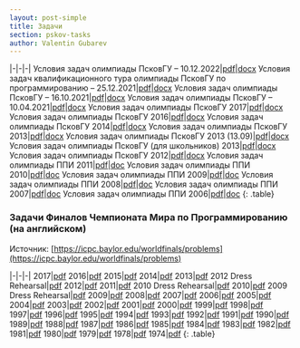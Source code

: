 ```yaml
---
layout: post-simple
title: Задачи
section: pskov-tasks
author: Valentin Gubarev
---
```


|-|-|-|
Условия задач олимпиады ПсковГУ – 10.12.2022|[pdf](/docs/pskov/Tasks_2022_12_10.pdf)|[docx](/docs/pskov/Tasks_2022_12_10.docx)
Условия задач квалификационного тура олимпиады ПсковГУ по программированию – 25.12.2021|[pdf](/docs/pskov/Tasks_2021_12_25.pdf)|[docx](/docs/pskov/Tasks_2021_12_25.docx)
Условия задач олимпиады ПсковГУ – 16.10.2021|[pdf](/docs/pskov/Tasks_2021_10_16.pdf)|[docx](/docs/pskov/Tasks_2021_10_16.docx)
Условия задач олимпиады ПсковГУ – 10.04.2021|[pdf](/docs/pskov/Tasks_2021_04_10.pdf)|[docx](/docs/pskov/Tasks_2021_04_10.docx)
Условия задач олимпиады ПсковГУ 2017|[pdf](/docs/pskov/Tasks_2017_09_22.pdf)|[docx](/docs/pskov/Tasks_2017_09_22.docx)
Условия задач олимпиады ПсковГУ 2016|[pdf](/docs/pskov/Tasks_2016_04_02.pdf)|[docx](/docs/pskov/Tasks_2016_04_02.docx)
Условия задач олимпиады ПсковГУ 2014|[pdf](/docs/pskov/Tasks_2014_03_22.pdf)|[docx](/docs/pskov/Tasks_2014_03_22.docx)
Условия задач олимпиады ПсковГУ 2013|[pdf](/docs/pskov/Tasks_2013_09_13.pdf)|[docx](/docs/pskov/Tasks_2013_09_13.docx)
Условия задач олимпиады ПсковГУ 2013 (13.09)|[pdf](/docs/pskov/Tasks_2013_09_13_1-2.pdf)|[docx](/docs/pskov/Tasks_2013_09_13_1-2.docx)
Условия задач олимпиады ПсковГУ (для школьников) 2013|[pdf](/docs/pskov/Tasks_2013_09_13_School.pdf)|[docx](/docs/pskov/Tasks_2013_09_13_School.docx)
Условия задач олимпиады ПсковГУ 2012|[pdf](/docs/pskov/Tasks_2012_04_07.pdf)|[docx](/docs/pskov/Tasks_2012_04_07.docx)
Условия задач олимпиады ППИ 2011|[pdf](/docs/pskov/Tasks_2011_03_26.pdf)|[doc](/docs/pskov/Tasks_2011_03_26.doc)
Условия задач олимпиады ППИ 2010|[pdf](/docs/pskov/Tasks_2010_03_13.pdf)|[doc](/docs/pskov/Tasks_2010_03_13.doc)
Условия задач олимпиады ППИ 2009|[pdf](/docs/pskov/Tasks_2009_03_28.pdf)|[doc](/docs/pskov/Tasks_2009_03_28.doc)
Условия задач олимпиады ППИ 2008|[pdf](/docs/pskov/Tasks_2008_03_22.pdf)|[doc](/docs/pskov/Tasks_2008_03_22.doc)
Условия задач олимпиады ППИ 2007|[pdf](/docs/pskov/Tasks_2007_03_10.pdf)|[doc](/docs/pskov/Tasks_2007_03_10.doc)
Условия задач олимпиады ППИ 2006|[pdf](/docs/pskov/Tasks_2006_05_25.pdf)|[doc](/docs/pskov/Tasks_2006_05_25.doc)
{: .table}


### Задачи Финалов Чемпионата Мира по Программированию (на английском)

Источник: [https://icpc.baylor.edu/worldfinals/problems](https://icpc.baylor.edu/worldfinals/problems)

|-|-|-|
2017|[pdf](/docs/icpc/icpc2017.pdf)
2016|[pdf](/docs/icpc/icpc2016.pdf)
2015|[pdf](/docs/icpc/icpc2015.pdf)
2014|[pdf](/docs/icpc/icpc2014.pdf)
2013|[pdf](/docs/icpc/icpc2013.pdf)
2012 Dress Rehearsal|[pdf](/docs/icpc/icpc2012-dress-rehearsal.pdf)
2012|[pdf](/docs/icpc/icpc2012.pdf)
2011|[pdf](/docs/icpc/icpc2011.pdf)
2010 Dress Rehearsal|[pdf](/docs/icpc/icpc2010-dress-rehearsal.pdf)
2010|[pdf](/docs/icpc/icpc2010.pdf)
2009 Dress Rehearsal|[pdf](/docs/icpc/icpc2009-dress-rehearsal.pdf)
2009|[pdf](/docs/icpc/icpc2009.pdf)
2008|[pdf](/docs/icpc/icpc2008.pdf)
2007|[pdf](/docs/icpc/icpc2007.pdf)
2006|[pdf](/docs/icpc/icpc2006.pdf)
2005|[pdf](/docs/icpc/icpc2005.pdf)
2004|[pdf](/docs/icpc/icpc2004.pdf)
2003|[pdf](/docs/icpc/icpc2003.pdf)
2002|[pdf](/docs/icpc/icpc2002.pdf)
2001|[pdf](/docs/icpc/icpc2001.pdf)
2000|[pdf](/docs/icpc/icpc2000.pdf)
1999|[pdf](/docs/icpc/icpc1999.pdf)
1998|[pdf](/docs/icpc/icpc1998.pdf)
1997|[pdf](/docs/icpc/icpc1997.pdf)
1996|[pdf](/docs/icpc/icpc1996.pdf)
1995|[pdf](/docs/icpc/icpc1995.pdf)
1994|[pdf](/docs/icpc/icpc1994.pdf)
1993|[pdf](/docs/icpc/icpc1993.pdf)
1992|[pdf](/docs/icpc/icpc1992.pdf)
1991|[pdf](/docs/icpc/icpc1991.pdf)
1990|[pdf](/docs/icpc/icpc1990.pdf)
1989|[pdf](/docs/icpc/icpc1989.pdf)
1988|[pdf](/docs/icpc/icpc1988.pdf)
1987|[pdf](/docs/icpc/icpc1987.pdf)
1986|[pdf](/docs/icpc/icpc1986.pdf)
1985|[pdf](/docs/icpc/icpc1985.pdf)
1984|[pdf](/docs/icpc/icpc1984.pdf)
1983|[pdf](/docs/icpc/icpc1983.pdf)
1982|[pdf](/docs/icpc/icpc1982.pdf)
1981|[pdf](/docs/icpc/icpc1981.pdf)
1980|[pdf](/docs/icpc/icpc1980.pdf)
1979|[pdf](/docs/icpc/icpc1979.pdf)
1978|[pdf](/docs/icpc/icpc1978.pdf)
1974|[pdf](/docs/icpc/icpc1974.pdf)
{: .table}
